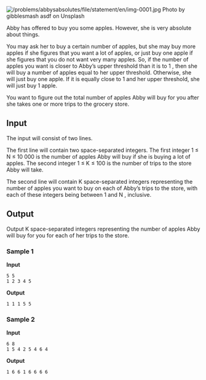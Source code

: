 ![/problems/abbysabsolutes/file/statement/en/img-0001.jpg](https://open.kattis.com/problems/abbysabsolutes/file/statement/en/img-0001.jpg)
Photo by gibblesmash asdf on Unsplash

Abby has offered to buy you some apples. However, she is
very absolute about things.

You may ask her to buy a certain number of apples, but she
may buy more apples if she figures that you want a lot of
apples, or just buy one apple if she figures that you do not
want very many apples. So, if the number of apples you want is
closer to Abby’s upper threshold than it is to 1 , then she will buy a number of
apples equal to her upper threshold. Otherwise, she will just
buy one apple. If it is equally close to 1 and her upper threshold, she will
just buy 1 apple.

You want to figure out the total number of apples Abby will
buy for you after she takes one or more trips to the grocery
store.

## Input
The input will consist of two lines.

The first line will contain two space-separated integers.
The first integer 1 ≤ N ≤
10 000 is the number of apples Abby will buy if she
is buying a lot of apples. The second integer 1 ≤ K ≤ 100 is the number of
trips to the store Abby will take.

The second line will contain K space-separated integers
representing the number of apples you want to buy on each of
Abby’s trips to the store, with each of these integers being
between 1 and N , inclusive.

## Output
Output K space-separated integers representing the number of apples Abby
will buy for you for each of her trips to the store.

### Sample 1
**Input**
```text
5 5
1 2 3 4 5
```
**Output**
```text
1 1 1 5 5
```

### Sample 2
**Input**
```text
6 8
1 5 4 2 5 4 6 4
```
**Output**
```text
1 6 6 1 6 6 6 6
```
